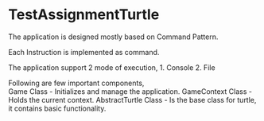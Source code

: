 # TestAssignmentTurtle

The application is designed mostly based on Command Pattern.

Each Instruction is implemented as command.


The application support 2 mode of execution,
    1. Console 
    2. File

Following are few important components,  
Game Class - Initializes and manage the application.
GameContext Class - Holds the current context.
AbstractTurtle Class - Is the base class for turtle, it contains basic functionality.
